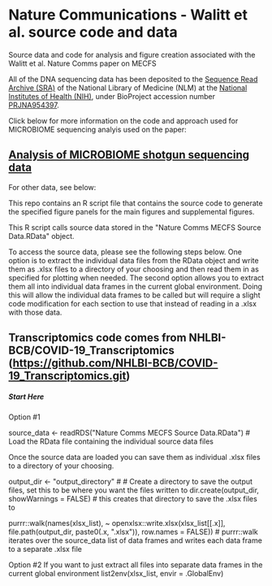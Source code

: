 # Nature Communications - Walitt et al. source code and data
Source data and code for analysis and figure creation associated with the Walitt et al. Nature Comms paper on MECFS

All of the DNA sequencing data has been deposited to the [Sequence Read Archive (SRA)](https://www.ncbi.nlm.nih.gov/sra) of the National Library of Medicine (NLM) at the [National Institutes of Health (NIH)](https://www.nih.gov/), under BioProject accession number [PRJNA954397](https://www.ncbi.nlm.nih.gov/sra/PRJNA954397).


Click below for more information on the code and approach used for MICROBIOME sequencing analyis used on the paper:

## [Analysis of MICROBIOME shotgun sequencing data](docs/WGS.md)

For other data, see below:

This repo contains an R script file that contains the source code to generate the specified figure panels for the main figures and supplemental figures.

This R script calls source data stored in the "Nature Comms MECFS Source Data.RData" object.

To access the source data, please see the following steps below. One option is to extract the individual data files from the RData object and write them as .xlsx files to a directory of your choosing and then read them in as specified for plotting when needed. The second option allows you to extract them all into individual data frames in the current global environment. Doing this will allow the individual data frames to be called but will require a slight code modification for each section to use that instead of reading in a .xlsx with those data.

## Transcriptomics code comes from NHLBI-BCB/COVID-19_Transcriptomics (https://github.com/NHLBI-BCB/COVID-19_Transcriptomics.git)

##### Start Here #####

Option #1

source_data <- readRDS("Nature Comms MECFS Source Data.RData") # Load the RData file containing the individual source data files

Once the source data are loaded you can save them as individual .xlsx files to a directory of your choosing.

output_dir <- "output_directory" # # Create a directory to save the output files, set this to be where you want the files written to
dir.create(output_dir, showWarnings = FALSE) # this creates that directory to save the .xlsx files to

purrr::walk(names(xlsx_list), ~ openxlsx::write.xlsx(xlsx_list[[.x]], file.path(output_dir, paste0(.x, ".xlsx")), row.names = FALSE)) # purrr::walk iterates over the source_data list of data frames and writes each data frame to a separate .xlsx file

Option #2
If you want to just extract all files into separate data frames in the current global environment
list2env(xlsx_list, envir = .GlobalEnv)
